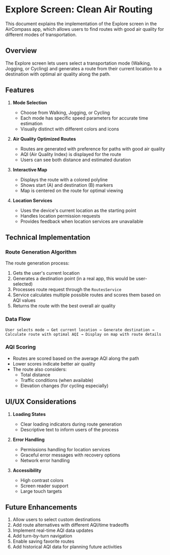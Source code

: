 # Explore Screen: Clean Air Routing

This document explains the implementation of the Explore screen in the AirCompass app, which allows users to find routes with good air quality for different modes of transportation.

## Overview

The Explore screen lets users select a transportation mode (Walking, Jogging, or Cycling) and generates a route from their current location to a destination with optimal air quality along the path.

## Features

1. **Mode Selection**
   - Choose from Walking, Jogging, or Cycling
   - Each mode has specific speed parameters for accurate time estimation
   - Visually distinct with different colors and icons

2. **Air Quality Optimized Routes**
   - Routes are generated with preference for paths with good air quality
   - AQI (Air Quality Index) is displayed for the route
   - Users can see both distance and estimated duration

3. **Interactive Map**
   - Displays the route with a colored polyline
   - Shows start (A) and destination (B) markers
   - Map is centered on the route for optimal viewing

4. **Location Services**
   - Uses the device's current location as the starting point
   - Handles location permission requests
   - Provides feedback when location services are unavailable

## Technical Implementation

### Route Generation Algorithm

The route generation process:

1. Gets the user's current location
2. Generates a destination point (in a real app, this would be user-selected)
3. Processes route request through the `RoutesService`
4. Service calculates multiple possible routes and scores them based on AQI values
5. Returns the route with the best overall air quality

### Data Flow

```
User selects mode → Get current location → Generate destination →
Calculate route with optimal AQI → Display on map with route details
```

### AQI Scoring

- Routes are scored based on the average AQI along the path
- Lower scores indicate better air quality
- The route also considers:
  - Total distance
  - Traffic conditions (when available)
  - Elevation changes (for cycling especially)

## UI/UX Considerations

1. **Loading States**
   - Clear loading indicators during route generation
   - Descriptive text to inform users of the process

2. **Error Handling**
   - Permissions handling for location services
   - Graceful error messages with recovery options
   - Network error handling

3. **Accessibility**
   - High contrast colors
   - Screen reader support
   - Large touch targets

## Future Enhancements

1. Allow users to select custom destinations
2. Add route alternatives with different AQI/time tradeoffs
3. Implement real-time AQI data updates
4. Add turn-by-turn navigation
5. Enable saving favorite routes
6. Add historical AQI data for planning future activities 